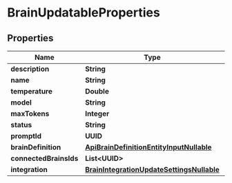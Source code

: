 

# BrainUpdatableProperties


## Properties

| Name | Type | Description | Notes |
|------------ | ------------- | ------------- | -------------|
|**description** | **String** |  |  [optional] |
|**name** | **String** |  |  [optional] |
|**temperature** | **Double** |  |  [optional] |
|**model** | **String** |  |  [optional] |
|**maxTokens** | **Integer** |  |  [optional] |
|**status** | **String** |  |  [optional] |
|**promptId** | **UUID** |  |  [optional] |
|**brainDefinition** | [**ApiBrainDefinitionEntityInputNullable**](ApiBrainDefinitionEntityInputNullable.md) |  |  [optional] |
|**connectedBrainsIds** | **List&lt;UUID&gt;** |  |  [optional] |
|**integration** | [**BrainIntegrationUpdateSettingsNullable**](BrainIntegrationUpdateSettingsNullable.md) |  |  [optional] |



